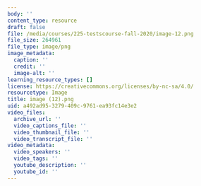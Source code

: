 ```yaml
---
body: ''
content_type: resource
draft: false
file: /media/courses/225-testscourse-fall-2020/image-12.png
file_size: 264961
file_type: image/png
image_metadata:
  caption: ''
  credit: ''
  image-alt: ''
learning_resource_types: []
license: https://creativecommons.org/licenses/by-nc-sa/4.0/
resourcetype: Image
title: image (12).png
uid: a492ad95-3279-409c-9761-ea93fc14e3e2
video_files:
  archive_url: ''
  video_captions_file: ''
  video_thumbnail_file: ''
  video_transcript_file: ''
video_metadata:
  video_speakers: ''
  video_tags: ''
  youtube_description: ''
  youtube_id: ''
---
```

